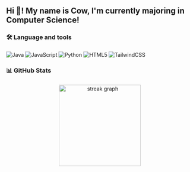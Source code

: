 <h2 align="left">Hi 👋! My name is Cow, I'm currently majoring in Computer Science!</h2>

###

<h3 align="left">🛠 Language and tools</h3>

###

![Java](https://img.shields.io/badge/java-%23ED8B00.svg?style=for-the-badge&logo=openjdk&logoColor=white) ![JavaScript](https://img.shields.io/badge/javascript-%23323330.svg?style=for-the-badge&logo=javascript&logoColor=%23F7DF1E) ![Python](https://img.shields.io/badge/python-3670A0?style=for-the-badge&logo=python&logoColor=ffdd54) ![HTML5](https://img.shields.io/badge/html5-%23E34F26.svg?style=for-the-badge&logo=html5&logoColor=white) ![TailwindCSS](https://img.shields.io/badge/tailwindcss-%2338B2AC.svg?style=for-the-badge&logo=tailwind-css&logoColor=white)

###

<h3 align="left">📊 GitHub Stats</h3>

###

<div align="center">
  <img src="https://streak-stats.demolab.com?user=coooow&locale=en&mode=daily&theme=dark&hide_border=false&border_radius=5&order=3" height="220" alt="streak graph"  />
</div>

